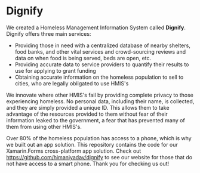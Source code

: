 # Dignify
We created a Homeless Management Information System called **Dignify**. Dignify offers three main services:
* Providing those in need with a centralized database of nearby shelters, food banks, and other vital services and crowd-sourcing reviews and data on when food is being served, beds are open, etc.
* Providing accurate data to service providers to quantify their results to use for applying to grant funding
* Obtaining accurate information on the homeless population to sell to cities, who are legally obligated to use HMIS's

We innovate where other HMIS's fail by providing complete privacy to those experiencing homeless. No personal data, including their name, is collected, and they are simply provided a unique ID. This allows them to take advantage of the resources provided to them without fear of their information leaked to the government, a fear that has prevented many of them from using other HMIS's.

Over 80% of the homeless population has access to a phone, which is why we built out an app solution. This repository contains the code for our Xamarin.Forms cross-platform app solution. Check out https://github.com/himaniyadav/dignify to see our website for those that do not have access to a smart phone. Thank you for checking us out!
